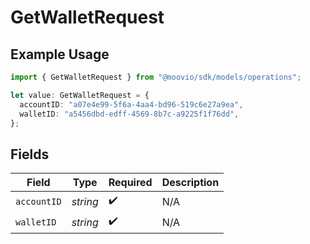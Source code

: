 # GetWalletRequest

## Example Usage

```typescript
import { GetWalletRequest } from "@moovio/sdk/models/operations";

let value: GetWalletRequest = {
  accountID: "a07e4e99-5f6a-4aa4-bd96-519c6e27a9ea",
  walletID: "a5456dbd-edff-4569-8b7c-a9225f1f76dd",
};
```

## Fields

| Field              | Type               | Required           | Description        |
| ------------------ | ------------------ | ------------------ | ------------------ |
| `accountID`        | *string*           | :heavy_check_mark: | N/A                |
| `walletID`         | *string*           | :heavy_check_mark: | N/A                |